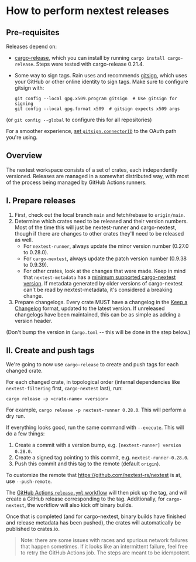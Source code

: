 # How to perform nextest releases

## Pre-requisites

Releases depend on:

- [cargo-release](https://github.com/crate-ci/cargo-release), which you can install by running `cargo install cargo-release`. Steps were tested with cargo-release 0.21.4.
- Some way to sign tags. Rain uses and recommends [gitsign](https://github.com/sigstore/gitsign), which uses your GitHub or other online identity to sign tags. Make sure to configure gitsign with:

  ```
  git config --local gpg.x509.program gitsign  # Use gitsign for signing
  git config --local gpg.format x509  # gitsign expects x509 args
  ```

(or `git config --global` to configure this for all repositories)

For a smoother experience, [set `gitsign.connectorID`](https://github.com/sigstore/gitsign#file-config) to the OAuth path you're using.

## Overview

The nextest workspace consists of a set of crates, each independently versioned. Releases are managed in a somewhat distributed way, with most of the process being managed by GitHub Actions runners.

## I. Prepare releases

1. First, check out the local branch `main` and fetch/rebase to `origin/main`.
2. Determine which crates need to be released and their version numbers. Most of the time this will just be nextest-runner and cargo-nextest, though if there are changes to other crates they'll need to be released as well.
   - For `nextest-runner`, always update the minor version number (0.27.0 to 0.28.0).
   - For `cargo-nextest`, always update the patch version number (0.9.38 to 0.9.39).
   - For other crates, look at the changes that were made. Keep in mind that `nextest-metadata` has a [minimum supported cargo-nextest version](https://nexte.st/docs/stability#nextest-metadata). If metadata generated by older versions of cargo-nextest can't be read by nextest-metadata, it's considered a breaking change.
3. Prepare changelogs. Every crate MUST have a changelog in the [Keep a Changelog](https://keepachangelog.com/en/1.0.0/) format, updated to the latest version. If unreleased changelogs have been maintained, this can be as simple as adding a version header.

(Don't bump the version in `Cargo.toml` -- this will be done in the step below.)

## II. Create and push tags

We're going to now use `cargo-release` to create and push tags for each changed crate.

For each changed crate, in topological order (internal dependencies like `nextest-filtering` first, `cargo-nextest` last), run:

```
cargo release -p <crate-name> <version>
```

For example, `cargo release -p nextest-runner 0.28.0`. This will perform a dry run.

If everything looks good, run the same command with `--execute`. This will do a few things:

1. Create a commit with a version bump, e.g. `[nextest-runner] version 0.28.0`.
2. Create a signed tag pointing to this commit, e.g. `nextest-runner-0.28.0`.
3. Push this commit and this tag to the remote (default `origin`).

To customize the remote that https://github.com/nextest-rs/nextest is at, use `--push-remote`.

The [GitHub Actions `release.yml` workflow](../.github/workflows/release.yml) will then pick up the tag, and will create a GitHub release corresponding to the tag. Additionally, for `cargo-nextest`, the workflow will also kick off binary builds.

Once that is completed (and for cargo-nextest, binary builds have finished and release metadata has been pushed), the crates will automatically be published to crates.io.

> Note: there are some issues with races and spurious network failures that happen sometimes. If it looks like an intermittent failure, feel free to retry the GitHub Actions job. The steps are meant to be idempotent.
